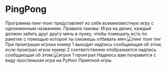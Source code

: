 # PingPong

Программа пинг-понг представляет из себя всемиизвестную игру с одноименным названием.
Правила таковы: Игра на двоих, каждый должен забить друг другу мячь в лунку, чтобы помешать есть по ракетке с помощью которой ты сможешь отбивать мяч
![пинг понг пнг](https://user-images.githubusercontent.com/105152665/170862082-5addf71c-ca8c-4b1d-a7c6-e79993071035.png)
При проигрыше игрока номер 1 выходит надпись сообщающая об этом, если проиграл игрок номер 2 соответственно отображается надпись сообщающая об этом:![игрок 1 проиграл](https://user-images.githubusercontent.com/105152665/170862203-63fabea8-3326-4141-b4f5-4fc53bc87bb3.png)
Надеюсь вам понравится с виду простенькая игра на Python
Приятной игры.

